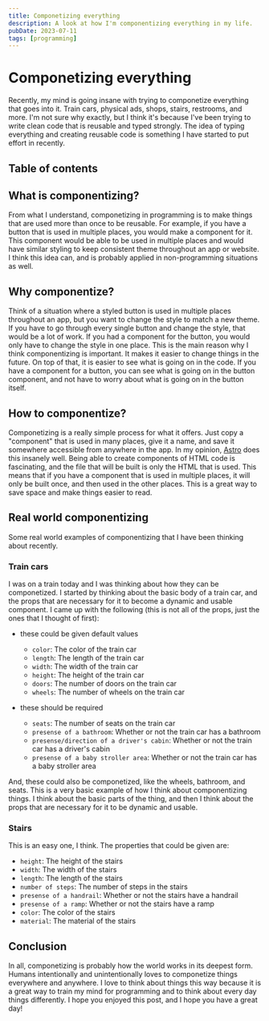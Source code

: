 ```yaml
---
title: Componetizing everything
description: A look at how I'm componentizing everything in my life.
pubDate: 2023-07-11
tags: [programming]
---
```


# Componetizing everything

Recently, my mind is going insane with trying to componetize everything that goes into it. Train cars, physical ads, shops, stairs, restrooms, and more. I'm not sure why exactly, but I think it's because I've been trying to write clean code that is reusable and typed strongly. The idea of typing everything and creating reusable code is something I have started to put effort in recently.

## Table of contents

## What is componentizing?

From what I understand, componetizing in programming is to make things that are used more than once to be reusable. For example, if you have a button that is used in multiple places, you would make a component for it. This component would be able to be used in multiple places and would have similar styling to keep consistent theme throughout an app or website. I think this idea can, and is probably applied in non-programming situations as well.

## Why componentize?

Think of a situation where a styled button is used in multiple places throughout an app, but you want to change the style to match a new theme. If you have to go through every single button and change the style, that would be a lot of work. If you had a component for the button, you would only have to change the style in one place. This is the main reason why I think componentizing is important. It makes it easier to change things in the future. On top of that, it is easier to see what is going on in the code. If you have a component for a button, you can see what is going on in the button component, and not have to worry about what is going on in the button itself.

## How to componentize?

Componetizing is a really simple process for what it offers. Just copy a "component" that is used in many places, give it a name, and save it somewhere accessible from anywhere in the app. In my opinion, [Astro](https://astro.build/) does this insanely well. Being able to create components of HTML code is fascinating, and the file that will be built is only the HTML that is used. This means that if you have a component that is used in multiple places, it will only be built once, and then used in the other places. This is a great way to save space and make things easier to read.

## Real world componentizing

Some real world examples of componentizing that I have been thinking about recently.

### Train cars

I was on a train today and I was thinking about how they can be componetized. I started by thinking about the basic body of a train car, and the props that are necessary for it to become a dynamic and usable component. I came up with the following (this is not all of the props, just the ones that I thought of first):

- these could be given default values

  - `color`: The color of the train car
  - `length`: The length of the train car
  - `width`: The width of the train car
  - `height`: The height of the train car
  - `doors`: The number of doors on the train car
  - `wheels`: The number of wheels on the train car

- these should be required
  - `seats`: The number of seats on the train car
  - `presense of a bathroom`: Whether or not the train car has a bathroom
  - `presense/direction of a driver's cabin`: Whether or not the train car has a driver's cabin
  - `presense of a baby stroller area`: Whether or not the train car has a baby stroller area

And, these could also be componetized, like the wheels, bathroom, and seats. This is a very basic example of how I think about componentizing things. I think about the basic parts of the thing, and then I think about the props that are necessary for it to be dynamic and usable.

### Stairs

This is an easy one, I think. The properties that could be given are:

- `height`: The height of the stairs
- `width`: The width of the stairs
- `length`: The length of the stairs
- `number of steps`: The number of steps in the stairs
- `presense of a handrail`: Whether or not the stairs have a handrail
- `presense of a ramp`: Whether or not the stairs have a ramp
- `color`: The color of the stairs
- `material`: The material of the stairs

## Conclusion

In all, componetizing is probably how the world works in its deepest form. Humans intentionally and unintentionally loves to componetize things everywhere and anywhere. I love to think about things this way because it is a great way to train my mind for programming and to think about every day things differently. I hope you enjoyed this post, and I hope you have a great day!
